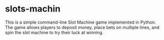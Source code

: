 # slots-machin
This is a simple command-line Slot Machine game implemented in Python. The game allows players to deposit money, place bets on multiple lines, and spin the slot machine to try their luck at winning.
